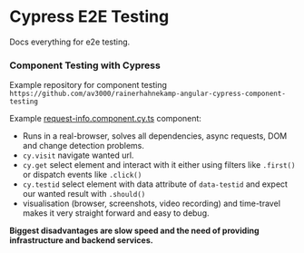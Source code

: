 # Cypress E2E Testing

Docs everything for e2e testing.

### Component Testing with Cypress

Example repository for component testing `https://github.com/av3000/rainerhahnekamp-angular-cypress-component-testing`

Example [request-info.component.cy.ts](`https://github.com/av3000/rainerhahnekamp-angular-cypress-component-testing/blob/master/src/app/holidays/request-info/request-info.component.cy.ts`) component:

- Runs in a real-browser, solves all dependencies, async requests, DOM and change detection problems.
- `cy.visit` navigate wanted url.
- `cy.get` select element and interact with it either using filters like `.first()` or dispatch events like `.click()`
- `cy.testid` select element with data attribute of `data-testid` and expect our wanted result with `.should()`
- visualisation (browser, screenshots, video recording) and time-travel makes it very straight forward and easy to debug.

**Biggest disadvantages are slow speed and the need of providing infrastructure and backend services.**
